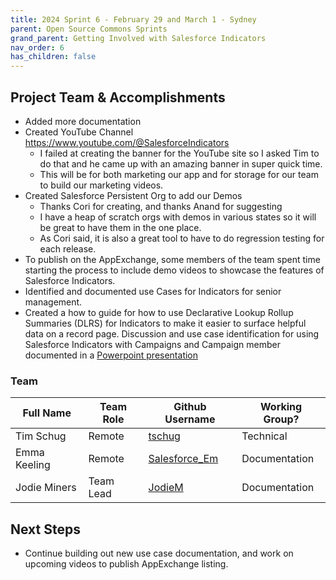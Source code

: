 ```yaml
---
title: 2024 Sprint 6 - February 29 and March 1 - Sydney
parent: Open Source Commons Sprints
grand_parent: Getting Involved with Salesforce Indicators
nav_order: 6
has_children: false
---
```


## Project Team & Accomplishments

* Added more documentation
* Created YouTube Channel https://www.youtube.com/@SalesforceIndicators
    * I failed at creating the banner for the YouTube site so I asked Tim to do that and he came up with an amazing banner in super quick time. 
    * This will be for both marketing our app and for storage for our team to build our marketing videos. 
* Created Salesforce Persistent Org to add our Demos
    * Thanks Cori for creating, and thanks Anand for suggesting
    * I have a heap of scratch orgs with demos in various states so it will be great to have them in the one place.
    * As Cori said, it is also a great tool to have to do regression testing for each release. 
* To publish on the AppExchange, some members of the team spent time starting the process to include demo videos to showcase the features of Salesforce Indicators.
* Identified and documented use Cases for Indicators for senior management.
* Created a how to guide for how to use Declarative Lookup Rollup Summaries (DLRS) for Indicators to make it easier to surface helpful data on a record page.
Discussion and use case identification for using Salesforce Indicators with Campaigns and Campaign member documented in a [Powerpoint presentation](https://docs.google.com/presentation/d/1mGN2rUg1hWFVUoZqTmKGoPwH57qDlmzQl5u0fPmtfdI/edit#slide=id.g2be5ca226cd_4_0)


### Team

Full Name            | Team Role     | Github Username                                    | Working Group? 
------------         | ------------- | -------------                                      |-------------   
Tim Schug   | Remote | [tschug](https://github.com/tschug)                            | Technical
Emma Keeling | Remote | [Salesforce_Em](https://github.com/Salesforce-Em)| Documentation
Jodie Miners | Team Lead | [JodieM](https://github.com/JodieM) | Documentation



## Next Steps

* Continue building out new use case documentation, and work on upcoming videos to publish AppExchange listing.

